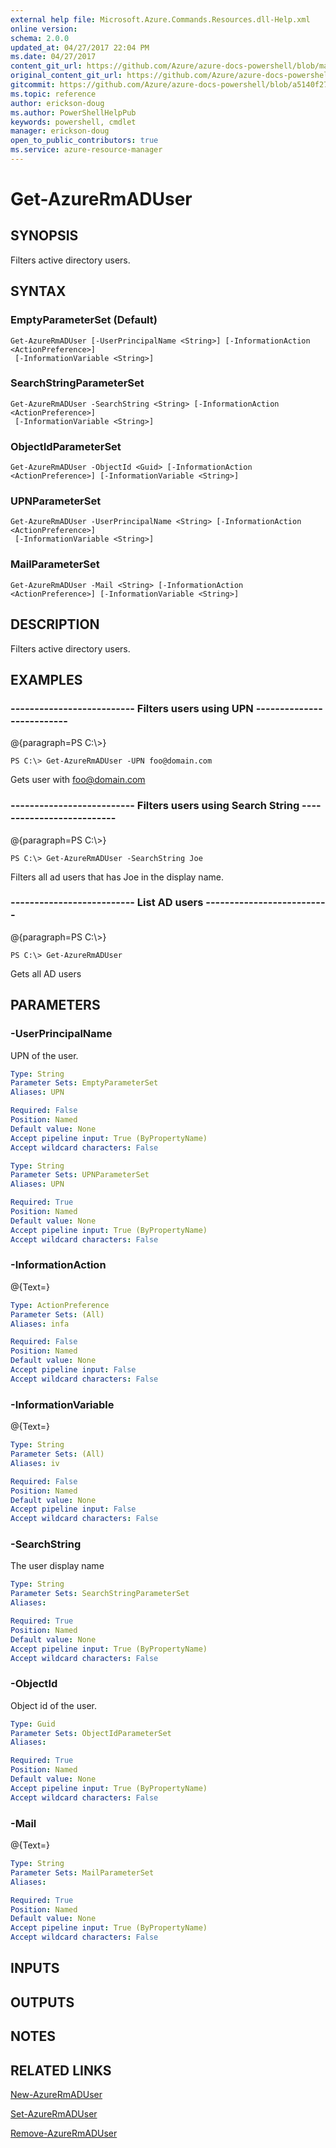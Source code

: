 ```yaml
---
external help file: Microsoft.Azure.Commands.Resources.dll-Help.xml
online version:
schema: 2.0.0
updated_at: 04/27/2017 22:04 PM
ms.date: 04/27/2017
content_git_url: https://github.com/Azure/azure-docs-powershell/blob/master/azureps-cmdlets-docs/ResourceManager/AzureRM.Resources/v3.1.0/Get-AzureRmADUser.md
original_content_git_url: https://github.com/Azure/azure-docs-powershell/blob/master/azureps-cmdlets-docs/ResourceManager/AzureRM.Resources/v3.1.0/Get-AzureRmADUser.md
gitcommit: https://github.com/Azure/azure-docs-powershell/blob/a5140f27ab8f99c2992dc2ba0c9a1cd31941b109
ms.topic: reference
author: erickson-doug
ms.author: PowerShellHelpPub
keywords: powershell, cmdlet
manager: erickson-doug
open_to_public_contributors: true
ms.service: azure-resource-manager
---
```


# Get-AzureRmADUser

## SYNOPSIS
Filters active directory users.

## SYNTAX

### EmptyParameterSet (Default)
```
Get-AzureRmADUser [-UserPrincipalName <String>] [-InformationAction <ActionPreference>]
 [-InformationVariable <String>]
```

### SearchStringParameterSet
```
Get-AzureRmADUser -SearchString <String> [-InformationAction <ActionPreference>]
 [-InformationVariable <String>]
```

### ObjectIdParameterSet
```
Get-AzureRmADUser -ObjectId <Guid> [-InformationAction <ActionPreference>] [-InformationVariable <String>]
```

### UPNParameterSet
```
Get-AzureRmADUser -UserPrincipalName <String> [-InformationAction <ActionPreference>]
 [-InformationVariable <String>]
```

### MailParameterSet
```
Get-AzureRmADUser -Mail <String> [-InformationAction <ActionPreference>] [-InformationVariable <String>]
```

## DESCRIPTION
Filters active directory users.

## EXAMPLES

### --------------------------  Filters users using UPN  --------------------------
@{paragraph=PS C:\\\>}

```
PS C:\> Get-AzureRmADUser -UPN foo@domain.com
```

Gets user with foo@domain.com

### --------------------------  Filters users using Search String  --------------------------
@{paragraph=PS C:\\\>}

```
PS C:\> Get-AzureRmADUser -SearchString Joe
```

Filters all ad users that has Joe in the display name.

### --------------------------  List AD users  --------------------------
@{paragraph=PS C:\\\>}

```
PS C:\> Get-AzureRmADUser
```

Gets all AD users

## PARAMETERS

### -UserPrincipalName
UPN of the user.

```yaml
Type: String
Parameter Sets: EmptyParameterSet
Aliases: UPN

Required: False
Position: Named
Default value: None
Accept pipeline input: True (ByPropertyName)
Accept wildcard characters: False
```

```yaml
Type: String
Parameter Sets: UPNParameterSet
Aliases: UPN

Required: True
Position: Named
Default value: None
Accept pipeline input: True (ByPropertyName)
Accept wildcard characters: False
```

### -InformationAction
@{Text=}

```yaml
Type: ActionPreference
Parameter Sets: (All)
Aliases: infa

Required: False
Position: Named
Default value: None
Accept pipeline input: False
Accept wildcard characters: False
```

### -InformationVariable
@{Text=}

```yaml
Type: String
Parameter Sets: (All)
Aliases: iv

Required: False
Position: Named
Default value: None
Accept pipeline input: False
Accept wildcard characters: False
```

### -SearchString
The user display name

```yaml
Type: String
Parameter Sets: SearchStringParameterSet
Aliases: 

Required: True
Position: Named
Default value: None
Accept pipeline input: True (ByPropertyName)
Accept wildcard characters: False
```

### -ObjectId
Object id of the user.

```yaml
Type: Guid
Parameter Sets: ObjectIdParameterSet
Aliases: 

Required: True
Position: Named
Default value: None
Accept pipeline input: True (ByPropertyName)
Accept wildcard characters: False
```

### -Mail
@{Text=}

```yaml
Type: String
Parameter Sets: MailParameterSet
Aliases: 

Required: True
Position: Named
Default value: None
Accept pipeline input: True (ByPropertyName)
Accept wildcard characters: False
```

## INPUTS

## OUTPUTS

## NOTES

## RELATED LINKS

[New-AzureRmADUser]()

[Set-AzureRmADUser]()

[Remove-AzureRmADUser]()

